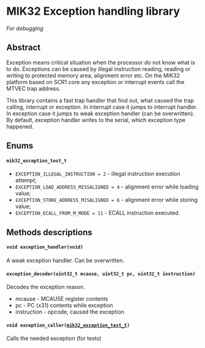 # MIK32 Exception handling library
*For debugging*

## Abstract
Exception means critical situation when the processor do not know what is to do. Exceptions can be caused by illegal instruction reading, reading or writing to protected memory area, alignment error etc. On the MIK32 platform based on SCR1 core any exception or interrupt events call the MTVEC trap address.

This library contains a fast trap handler that find out, what caused the trap calling, interrupt or exception. In interrupt case it jumps to interrupt handler. In exception case it jumps to weak exception handler (can be overwritten). By default, exception handler writes to the serial, which exception type happened.


## Enums
#### `mik32_exception_test_t`
- `EXCEPTION_ILLEGAL_INSTRUCTION = 2` - illegal instruction execution attempt;
- `EXCEPTION_LOAD_ADDRESS_MISSALIGNED = 4` - alignment error while loading value;
- `EXCEPTION_STORE_ADDRESS_MISALIGNED = 6` - alignment error while storing value;
- `EXCEPTION_ECALL_FROM_M_MODE = 11` - ECALL instruction executed.

## Methods descriptions
#### `void exception_handler(void)`
A weak exception handler. Can be overwritten.
#### `exception_decoder(uint32_t mcause, uint32_t pc, uint32_t instruction)`
Decodes the exception reason.
- mcause - MCAUSE register contents
- pc - PC (x31) contents while exception
- instruction - opcode, caused the exception
#### `void exception_caller(`[`mik32_exception_test_t`](#mik32_exception_test_t)`)`
Calls the needed exception (for tests)
